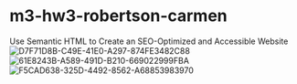 # m3-hw3-robertson-carmen
Use Semantic HTML to Create an SEO-Optimized and Accessible Website
![D7F71D8B-C49E-41E0-A297-874FE3482C88](https://user-images.githubusercontent.com/105165827/169659622-8bef1f4b-b675-46d1-ba1d-ea03333d905d.jpeg)
![61E8243B-A589-491D-B210-669022999FBA](https://user-images.githubusercontent.com/105165827/169659624-ea657ec8-363a-4aab-9561-3b3f9d82a7eb.jpeg)
![F5CAD638-325D-4492-8562-A68853983970](https://user-images.githubusercontent.com/105165827/169659629-217eb5e0-25b9-4c17-a04a-92c1b412f479.jpeg)
